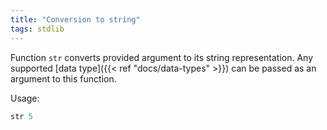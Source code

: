```yaml
---
title: "Conversion to string"
tags: stdlib
---
```


Function `str` converts provided argument to its string representation. Any supported [data type]({{< ref "docs/data-types" >}}) can be passed as an argument to this function.

Usage:

```haskell
str 5
```
